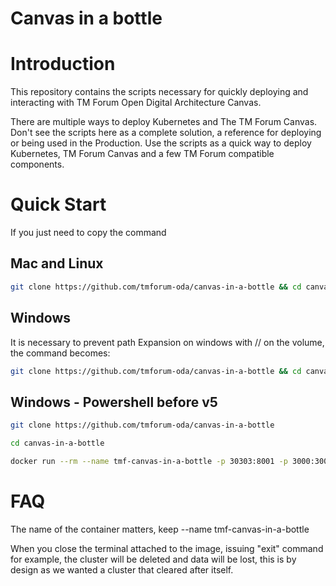 # Canvas in a bottle

# Introduction

This repository contains the scripts necessary for quickly deploying and interacting with TM Forum Open Digital Architecture Canvas.

There are multiple ways to deploy Kubernetes and The TM Forum Canvas. Don't see the scripts here as a complete solution, a reference for deploying or being used in the Production. Use the scripts as a quick way to deploy Kubernetes, TM Forum Canvas and a few TM Forum compatible components.

# Quick Start

If you just need to copy the command

## Mac and Linux

```sh
git clone https://github.com/tmforum-oda/canvas-in-a-bottle && cd canvas-in-a-bottle && docker run --rm --name tmf-canvas-in-a-bottle -p 30303:8001 -p 3000:3000 -v /var/run/docker.sock:/var/run/docker.sock -it tmforumodacanvas/canvas-in-a-bottle:latest
```

## Windows

It is necessary to prevent path Expansion on windows with // on the volume, the command becomes:

```sh
git clone https://github.com/tmforum-oda/canvas-in-a-bottle && cd canvas-in-a-bottle && docker run --rm --name tmf-canvas-in-a-bottle -p 30303:8001 -p 3000:3000 -v //var/run/docker.sock:/var/run/docker.sock -it tmforumodacanvas/canvas-in-a-bottle:latest
```

## Windows - Powershell before v5

```sh
git clone https://github.com/tmforum-oda/canvas-in-a-bottle
```

```sh
cd canvas-in-a-bottle
```

```sh
docker run --rm --name tmf-canvas-in-a-bottle -p 30303:8001 -p 3000:3000 -v //var/run/docker.sock:/var/run/docker.sock -it tmforumodacanvas/canvas-in-a-bottle:latest
```


# FAQ

The name of the container matters, keep --name tmf-canvas-in-a-bottle

When you close the terminal attached to the image, issuing "exit" command for example, the cluster will be deleted and data will be lost, this is by design as we wanted a cluster that cleared after itself.